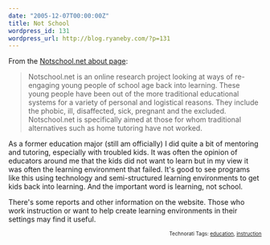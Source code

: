 ```yaml
---
date: "2005-12-07T00:00:00Z"
title: Not School
wordpress_id: 131
wordpress_url: http://blog.ryaneby.com/?p=131
---
```

From the <a href="http://www.notschool.net/ns/template.php?id=about">Notschool.net about page</a>:

<blockquote>Notschool.net is an online research project looking at ways of re-engaging young people of school age back into learning. These young people have been out of the more traditional educational systems for a variety of personal and logistical reasons. They include the phobic, ill, disaffected, sick, pregnant and the excluded. Notschool.net is specifically aimed at those for whom traditional alternatives such as home tutoring have not worked.</blockquote>

As a former education major (still am officially) I did quite a bit of mentoring and tutoring, especially with troubled kids. It was often the opinion of educators around me that the kids did not want to learn but in my view it was often the learning environment that failed. It's good to see programs like this using technology and semi-structured learning environments to get kids back into learning. And the important word is learning, not school.

There's some reports and other information on the website. Those who work instruction or want to help create learning environments in their settings may find it useful.
<!-- technorati tags start --><p style="text-align:right;font-size:10px;">Technorati Tags: <a href="http://www.technorati.com/tag/education" rel="tag">education</a>, <a href="http://www.technorati.com/tag/instruction" rel="tag">instruction</a></p><!-- technorati tags end -->
